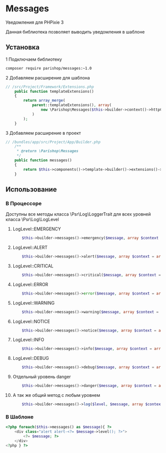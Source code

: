 # Messages

Уведомления для PHPixie 3

Данная библиотека позволяет выводить уведомления в шаблоне

## Установка
1 Подключаем библиотеку
```sh
composer require parishop/messages:~1.0
```
2 Добавляем расширение для шаблона
```php
// /src/Project/Framework/Extensions.php
    public function templateExtensions()
    {
        return array_merge(
            parent::templateExtensions(), array(
                new \Parishop\Messages($this->builder->context()->httpContext()),
            )
        );
    }
```
3 Добавляем расширение в проект
```php
// /bundles/app/src/Project/App/Builder.php
    /**
     * @return \Parishop\Messages
     */
    public function messages()
    {
        return $this->components()->template->builder()->extensions()->get('messages');
    }
```

## Использование

### В Процессоре
Доступны все методы класса \Psr\Log\LoggerTrait для всех уровней класса \Psr\Log\LogLevel

1. LogLevel::EMERGENCY
    ```php
        $this->builder->messages()->emergency($message, array $context = array())
     ```
     
2. LogLevel::ALERT
    ```php
        $this->builder->messages()->alert($message, array $context = array())
     ```
     
3. LogLevel::CRITICAL
    ```php
        $this->builder->messages()->critical($message, array $context = array())
     ```
     
4. LogLevel::ERROR
    ```php
        $this->builder->messages()->error($message, array $context = array())
     ```
     
5. LogLevel::WARNING
    ```php
        $this->builder->messages()->warning($message, array $context = array())
     ```
     
6. LogLevel::NOTICE
    ```php
        $this->builder->messages()->notice($message, array $context = array())
     ```
     
7. LogLevel::INFO
    ```php
        $this->builder->messages()->info($message, array $context = array())
     ```
     
8. LogLevel::DEBUG
    ```php
        $this->builder->messages()->debug($message, array $context = array())
     ```
     
9. Отдельный уровень danger
    ```php
        $this->builder->messages()->danger($message, array $context = array())
     ```
     
10. А так же общий метод с любым уровнем
    ```php
        $this->builder->messages()->log($level, $message, array $context = array())
     ```
     
### В Шаблоне
```php
<?php foreach($this->messages() as $message){ ?>
    <div class="alert alert-<?= $message->level(); ?>">
        <?= $message; ?>
    </div>
<?php } ?>
```
